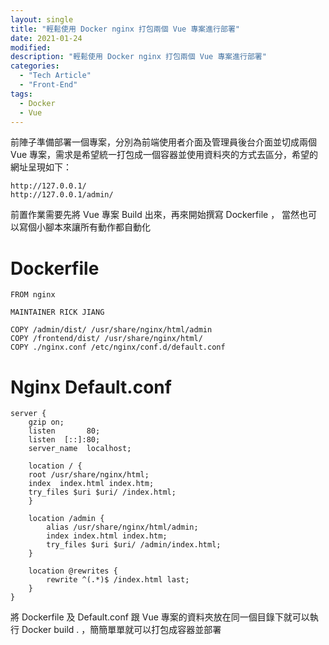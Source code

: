 ```yaml
---
layout: single
title: "輕鬆使用 Docker nginx 打包兩個 Vue 專案進行部署"
date: 2021-01-24
modified:
description: "輕鬆使用 Docker nginx 打包兩個 Vue 專案進行部署"
categories:
  - "Tech Article"
  - "Front-End"
tags:
  - Docker
  - Vue
---
```


前陣子準備部署一個專案，分別為前端使用者介面及管理員後台介面並切成兩個 Vue 專案，需求是希望統一打包成一個容器並使用資料夾的方式去區分，希望的網址呈現如下：

```
http://127.0.0.1/
http://127.0.0.1/admin/
```

前置作業需要先將 Vue 專案 Build 出來，再來開始撰寫 Dockerfile ， 當然也可以寫個小腳本來讓所有動作都自動化

# Dockerfile

```
FROM nginx

MAINTAINER RICK JIANG

COPY /admin/dist/ /usr/share/nginx/html/admin
COPY /frontend/dist/ /usr/share/nginx/html/
COPY ./nginx.conf /etc/nginx/conf.d/default.conf
```

# Nginx Default.conf

```
server {
    gzip on;
    listen       80;
    listen  [::]:80;
    server_name  localhost;

    location / {
    root /usr/share/nginx/html;
    index  index.html index.htm;
    try_files $uri $uri/ /index.html;
    }

    location /admin {
        alias /usr/share/nginx/html/admin;
        index index.html index.htm;
        try_files $uri $uri/ /admin/index.html;
    }

    location @rewrites {
        rewrite ^(.*)$ /index.html last;
    }
}
```

將 Dockerfile 及 Default.conf 跟 Vue 專案的資料夾放在同一個目錄下就可以執行 Docker build . ，簡簡單單就可以打包成容器並部署
